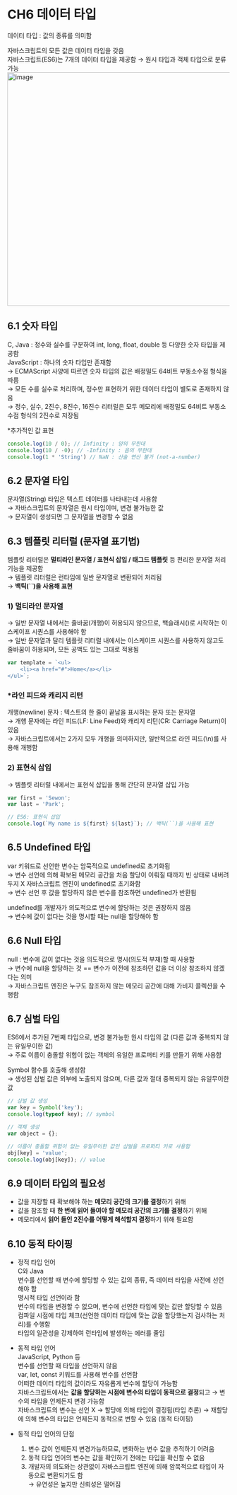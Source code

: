 # CH6 데이터 타입
데이터 타입 : 값의 종류를 의미함   

자바스크립트의 모든 값은 데이터 타입을 갖음   
자바스크립트(ES6)는 7개의 데이터 타입을 제공함 → 원시 타입과 객체 타입으로 분류 가능   
<img width="528" alt="image" src="https://user-images.githubusercontent.com/69254943/147260730-c5b20d00-3633-49ff-94d0-a94c46b6d0be.png">


## 6.1 숫자 타입
C, Java : 정수와 실수를 구분하여 int, long, float, double 등 다양한 숫자 타입을 제공함   
JavaScript : 하나의 숫자 타입만 존재함   
→ ECMAScript 사양에 따르면 숫자 타입의 값은 배정밀도 64비트 부동소수점 형식을 따름   
→ 모든 수를 실수로 처리하며, 정수만 표현하기 위한 데이터 타입이 별도로 존재하지 않음   
→ 정수, 실수, 2진수, 8진수, 16진수 리터럴은 모두 메모리에 배정밀도 64비트 부동소수점 형식의 2진수로 저장됨   

*추가적인 값 표현
~~~javascript
console.log(10 / 0); // Infinity : 양의 무한대
console.log(10 / -0); // -Infinity : 음의 무한대
console.log(1 * 'String') // NaN : 산술 연산 불가 (not-a-number)
~~~

## 6.2 문자열 타입
문자열(String) 타입은 텍스트 데이터를 나타내는데 사용함   
→ 자바스크립트의 문자열은 원시 타입이며, 변경 불가능한 값   
→ 문자열이 생성되면 그 문자열을 변경할 수 없음   

## 6.3 템플릿 리터럴 (문자열 표기법)
템플릿 리터럴은 **멀티라인 문자열 / 표현식 삽입 / 태그드 템플릿** 등 편리한 문자열 처리 기능을 제공함   
→ 템플릿 리터럴은 런타임에 일반 문자열로 변환되어 처리됨    
→ **백틱(``)을 사용해 표현**   

### 1) 멀티라인 문자열
→ 일반 문자열 내에서는 줄바꿈(개행)이 허용되지 않으므로, 백슬래시(\)로 시작하는 이스케이프 시퀀스를 사용해야 함   
→ 일반 문자열과 달리 템플릿 리터럴 내에서는 이스케이프 시퀀스를 사용하지 않고도 줄바꿈이 허용되며, 모든 공백도 있는 그대로 적용됨
```javascript
var template = `<ul>
    <li><a href="#">Home</a></li>
</ul>`;
```

### *라인 피드와 캐리지 리턴   
개행(newline) 문자 : 텍스트의 한 줄이 끝남을 표시하는 문자 또는 문자열   
→ 개행 문자에는 라인 피드(LF: Line Feed)와 캐리지 리턴(CR: Carriage Return)이 있음   
→ 자바스크립트에서는 2가지 모두 개행을 의미하지만, 일반적으로 라인 피드(\n)를 사용해 개행함   

### 2) 표현식 삽입
→ 템플릿 리터럴 내에서는 표현식 삽입을 통해 간단히 문자열 삽입 가능   
```javascript
var first = 'Sewon';
var last = 'Park';

// ES6: 표현식 삽입
console.log(`My name is ${first} ${last}`); // 백틱(``)을 사용해 표현 
```

## 6.5 Undefined 타입
var 키워드로 선언한 변수는 암묵적으로 undefined로 초기화됨   
→ 변수 선언에 의해 확보된 메모리 공간을 처음 할당이 이뤄질 때까지 빈 상태로 내버려두지 X 자바스크립트 엔진이 undefined로 초기화함   
→ 변수 선언 후 값을 할당하지 않은 변수를 참조하면 undefined가 반환됨  

undefined를 개발자가 의도적으로 변수에 할당하는 것은 권장하지 않음   
→ 변수에 값이 없다는 것을 명시할 때는 null을 할당해야 함   

## 6.6 Null 타입
null : 변수에 값이 없다는 것을 의도적으로 명시(의도적 부재)할 때 사용함   
→ 변수에 null을 할당하는 것 == 변수가 이전에 참조하던 값을 더 이상 참조하지 않겠다는 의미   
→ 자바스크립트 엔진은 누구도 참조하지 않는 메모리 공간에 대해 가비지 콜렉션을 수행함   

## 6.7 심벌 타입
ES6에서 추가된 7번째 타입으로, 변경 불가능한 원시 타입의 값 (다른 값과 중복되지 않는 유일무이한 값)   
→ 주로 이름이 충돌할 위험이 없는 객체의 유일한 프로퍼티 키를 만들기 위해 사용함   

Symbol 함수를 호출해 생성함   
→ 생성된 심벌 값은 외부에 노출되지 않으며, 다른 값과 절대 중복되지 않는 유일무이한 값    
```javascript
// 심벌 값 생성
var key = Symbol('key');
console.log(typeof key); // symbol

// 객체 생성
var object = {};

// 이름이 충돌할 위험이 없는 유일무이한 값인 심벌을 프로퍼티 키로 사용함  
obj[key] = 'value';
console.log(obj[key]); // value  
```

## 6.9 데이터 타입의 필요성
- 값을 저장할 때 확보해야 하는 **메모리 공간의 크기를 결정**하기 위해
- 값을 참조할 때 **한 번에 읽어 들여야 할 메모리 공간의 크기를 결정**하기 위해 
- 메모리에서 **읽어 들인 2진수를 어떻게 해석할지 결정**하기 위해 필요함   

## 6.10 동적 타이핑
- 정적 타입 언어   
  C와 Java    
  변수를 선언할 때 변수에 할당할 수 있는 값의 종류, 즉 데이터 타입을 사전에 선언해야 함   
  명시적 타입 선언이라 함   
  변수의 타입을 변경할 수 없으며, 변수에 선언한 타입에 맞는 값만 할당할 수 있음   
  컴파일 시점에 타입 체크(선언한 데이터 타입에 맞는 값을 할당했는지 검사하는 처리)를 수행함    
  타입의 일관성을 강제하여 런타임에 발생하는 에러를 줄임
  
  
- 동적 타입 언어   
  JavaScript, Python 등   
  변수를 선언할 때 타입을 선언하지 않음   
  var, let, const 키워드를 사용해 변수를 선언함   
  어떠한 데이터 타입의 값이라도 자유롭게 변수에 할당이 가능함   
  자바스크립트에서는 **값을 할당하는 시점에 변수의 타입이 동적으로 결정**되고 → 변수의 타입을 언제든지 변경 가능함  
  자바스크립트의 변수는 선언 X → 할당에 의해 타입이 결정됨(타입 추론) → 재할당에 의해 변수의 타입은 언제든지 동적으로 변할 수 있음 (동적 타이핑)

  
- 동적 타입 언어의 단점   
  1) 변수 값이 언제든지 변경가능하므로, 변화하는 변수 값을 추적하기 어려움   
  2) 동적 타입 언어의 변수는 값을 확인하기 전에는 타입을 확신할 수 없음   
  3) 개발자의 의도와는 상관없이 자바스크립트 엔진에 의해 암묵적으로 타입이 자동으로 변환되기도 함   
→ 유연성은 높지만 신뢰성은 떨어짐    
  
  
  
















